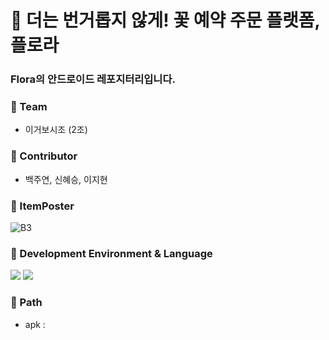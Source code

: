 # 💐 더는 번거롭지 않게! 꽃 예약 주문 플랫폼, 플로라 
### Flora의 안드로이드 레포지터리입니다. 
### 🌼 Team
- 이거보시조 (2조)
### 🌼 Contributor
- <p> 백주연, 신혜승, 이지현
### 🌼 ItemPoster
![B3](https://user-images.githubusercontent.com/73929840/170681558-5cc444be-979e-4c0a-a605-f60397634a3b.png)

### 🌼 Development Environment & Language
<img src="https://img.shields.io/badge/AndroidStudio-3DDC84?style=flat-square&logo=AndroidStudio&logoColor=white"/></a>
<img src="https://img.shields.io/badge/Java-007396?style=flat-square&logo=Java&logoColor=white"/></a>

### 🌼 Path
- apk : 
